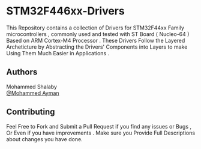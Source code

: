 # STM32F446xx-Drivers

This Repository contains a collection of Drivers for STM32F44xx Family microcontrollers , commonly used and tested with ST Board ( Nucleo-64 ) Based on ARM Cortex-M4 Processor . These Drivers Follow the Layered Archeticture by Abstracting the Drivers' Components into Layers to make Using Them Much Easier in Applications .

## Authors

Mohammed Shalaby  
[@Mohammed Ayman](https://www.linkedin.com/in/mohameddayman/)

## Contributing 

Feel Free to Fork and Submit a Pull Request if you find any issues or Bugs , Or Even if you have improvements . Make sure you Provide Full Descriptions about changes you have done. 
